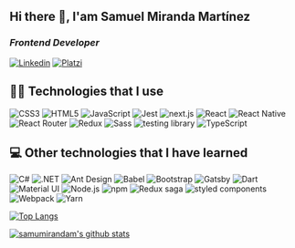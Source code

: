 ## Hi there 👋, I'am Samuel Miranda Martínez
### <em>Frontend Developer</em>
[![Linkedin](https://img.shields.io/badge/LinkedIn-0077B5?style=for-the-badge&logo=linkedin&logoColor=white)](https://www.linkedin.com/in/samumirandam/)
[![Platzi](https://img.shields.io/badge/Platzi-98CA3F?style=for-the-badge&logo=platzi&logoColor=white)](https://platzi.com/p/samumirandam/)

## 🧑‍💻 Technologies that I use

![CSS3](https://img.shields.io/badge/CSS3-1572B6?style=for-the-badge&logo=css3&logoColor=white)
![HTML5](https://img.shields.io/badge/HTML5-E34F26?style=for-the-badge&logo=html5&logoColor=white)
![JavaScript](https://img.shields.io/badge/JavaScript-323330?style=for-the-badge&logo=javascript&logoColor=F7DF1E)
![Jest](https://img.shields.io/badge/Jest-C21325?style=for-the-badge&logo=jest&logoColor=white)
![next.js](https://img.shields.io/badge/next.js-000000?style=for-the-badge&logo=nextdotjs&logoColor=white)
![React](https://img.shields.io/badge/React-20232A?style=for-the-badge&logo=react&logoColor=61DAFB)
![React Native](https://img.shields.io/badge/React_Native-20232A?style=for-the-badge&logo=react&logoColor=61DAFB)
![React Router](https://img.shields.io/badge/React_Router-CA4245?style=for-the-badge&logo=react-router&logoColor=white)
![Redux](https://img.shields.io/badge/Redux-593D88?style=for-the-badge&logo=redux&logoColor=white)
![Sass](https://img.shields.io/badge/Sass-CC6699?style=for-the-badge&logo=sass&logoColor=white)
![testing library](https://img.shields.io/badge/testing%20library-323330?style=for-the-badge&logo=testing-library&logoColor=red)
![TypeScript](https://img.shields.io/badge/TypeScript-007ACC?style=for-the-badge&logo=typescript&logoColor=white)

## 💻 Other technologies that I have learned
 	
![C#](https://img.shields.io/badge/C%23-239120?style=for-the-badge&logo=c-sharp&logoColor=white)
![.NET](https://img.shields.io/badge/.NET-512BD4?style=for-the-badge&logo=dotnet&logoColor=white)
![Ant Design](https://img.shields.io/badge/Ant%20Design-1890FF?style=for-the-badge&logo=antdesign&logoColor=white)<!-- ![Apollo](https://img.shields.io/badge/Apollo%20GraphQL-311C87?&style=for-the-badge&logo=Apollo%20GraphQL&logoColor=white) -->
![Babel](https://img.shields.io/badge/Babel-F9DC3E?style=for-the-badge&logo=babel&logoColor=white)
![Bootstrap](https://img.shields.io/badge/Bootstrap-563D7C?style=for-the-badge&logo=bootstrap&logoColor=white)
![Gatsby](https://img.shields.io/badge/Gatsby-663399?style=for-the-badge&logo=gatsby&logoColor=white)<!-- ![GraphQl](https://img.shields.io/badge/GraphQl-E10098?style=for-the-badge&logo=graphql&logoColor=white) -->
![Dart](https://img.shields.io/badge/Dart-0175C2?style=for-the-badge&logo=dart&logoColor=white)<!-- ![Flutter](https://img.shields.io/badge/Flutter-02569B?style=for-the-badge&logo=flutter&logoColor=white) -->
![Material UI](https://img.shields.io/badge/Material%20UI-007FFF?style=for-the-badge&logo=mui&logoColor=white)<!-- ![nestjs](https://img.shields.io/badge/nestjs-E0234E?style=for-the-badge&logo=nestjs&logoColor=white) -->
![Node.js](https://img.shields.io/badge/Node.js-339933?style=for-the-badge&logo=nodedotjs&logoColor=white)
![npm](https://img.shields.io/badge/npm-CB3837?style=for-the-badge&logo=npm&logoColor=white)
![Redux saga](https://img.shields.io/badge/Redux%20saga-86D46B?style=for-the-badge&logo=redux%20saga&logoColor=999999)<!-- ![Rust](https://img.shields.io/badge/Rust-000000?style=for-the-badge&logo=rust&logoColor=white) -->
![styled components](https://img.shields.io/badge/styled--components-DB7093?style=for-the-badge&logo=styled-components&logoColor=white)<!-- ![Tailwind CSS](https://img.shields.io/badge/Tailwind_CSS-38B2AC?style=for-the-badge&logo=tailwind-css&logoColor=white) -->
![Webpack](https://img.shields.io/badge/Webpack-8DD6F9?style=for-the-badge&logo=Webpack&logoColor=white)
![Yarn](https://img.shields.io/badge/Yarn-2C8EBB?style=for-the-badge&logo=yarn&logoColor=white)

[![Top Langs](https://github-readme-stats.vercel.app/api/top-langs/?username=samumirandam&layout=compact&langs_count=6)](https://github.com/samumirandam)

[![samumirandam's github stats](https://github-readme-stats.vercel.app/api?username=samumirandam&theme=onedark&show_icons=true&count_private=true)](https://github.com/samumirandam)


<!-- ![samumirandam's wakatime stats](https://github-readme-stats.vercel.app/api/wakatime?username=samumirandam) -->
<!--
**samumirandam/samumirandam** is a ✨ _special_ ✨ repository because its `README.md` (this file) appears on your GitHub profile.

Here are some ideas to get you started:

- 🔭 I’m currently working on ...
- 🌱 I’m currently learning ...
- 👯 I’m looking to collaborate on ...
- 🤔 I’m looking for help with ...
- 💬 Ask me about ...
- 📫 How to reach me: ...
- 😄 Pronouns: ...
- ⚡ Fun fact: ...
-->
